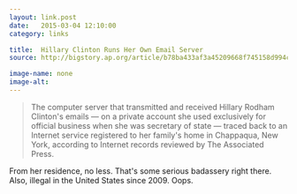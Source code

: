 ```yaml
---
layout: link.post
date:   2015-03-04 12:10:00
category: links

title:  Hillary Clinton Runs Her Own Email Server
source: http://bigstory.ap.org/article/b78ba433af3a45209668f745158d994c/clinton-ran-homebrew-computer-system-official-emails

image-name: none
image-alt:
---
```


>The computer server that transmitted and received Hillary Rodham Clinton's emails — on a private account she used exclusively for official business when she was secretary of state — traced back to an Internet service registered to her family's home in Chappaqua, New York, according to Internet records reviewed by The Associated Press.

From her residence, no less. That's some serious badassery right there.
Also, illegal in the United States since 2009. Oops.